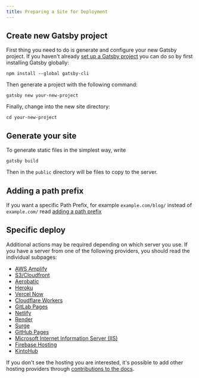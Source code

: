 ```yaml
---
title: Preparing a Site for Deployment
---
```


## Create new Gatsby project

First thing you need to do is generate and configure your new Gatsby project.
If you haven't already [set up a Gatsby project](/docs/quick-start) you can do so by first installing Gatsby globally:

```shell
npm install --global gatsby-cli
```

Then generate a project with the following command:

```shell
gatsby new your-new-project
```

Finally, change into the new site directory:

```shell
cd your-new-project
```

## Generate your site

To generate static files in the simplest way, write

```shell
gatsby build
```

Then in the `public` directory will be files to copy to the server.

## Adding a path prefix

If you want a specific Path Prefix, for example `example.com/blog/` instead of `example.com/` read [adding a path prefix](/docs/path-prefix)

## Specific deploy

Additional actions may be required depending on which server you use.
If you have a server from one of the following providers, you should read the individual subpages:

- [AWS Amplify](/docs/deploying-to-aws-amplify)
- [S3/Cloudfront](/docs/deploying-to-s3-cloudfront)
- [Aerobatic](/docs/deploying-to-aerobatic)
- [Heroku](/docs/deploying-to-heroku)
- [Vercel Now](/docs/deploying-to-now)
- [Cloudflare Workers](/docs/deploying-to-cloudflare-workers)
- [GitLab Pages](/docs/deploying-to-gitlab-pages)
- [Netlify](/docs/deploying-to-netlify)
- [Render](/docs/deploying-to-render)
- [Surge](/docs/deploying-to-surge)
- [GitHub Pages](/docs/how-gatsby-works-with-github-pages)
- [Microsoft Internet Information Server (IIS)](/docs/deploying-to-iis)
- [Firebase Hosting](/docs/deploying-to-firebase)
- [KintoHub](/docs/deploying-to-kintohub)

If you don't see the hosting you are interested, it's possible to add other hosting providers through [contributions to the docs](/contributing/docs-contributions).
